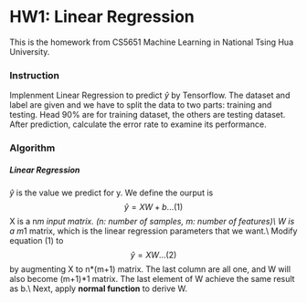 # HW1: Linear Regression
This is the homework from CS5651 Machine Learning in National Tsing Hua University.

### Instruction
Implenment Linear Regression to predict $\hat{y}$ by Tensorflow. The dataset and label are given and we have to split the data to two parts: training and testing. Head 90% are for training dataset, the others are testing dataset. After prediction, calculate the error rate to examine its performance.

### Algorithm
##### Linear Regression
$\hat{y}$ is the value we predict for y. We define the ourput is 
$$\hat{y}=XW+b ...(1)$$ 
X is a n*m input matrix. (n: number of samples, m: number of features)\\
W is a m*1 matrix, which is the linear regression parameters that we want.\\
Modify equation (1) to
$$\hat{y}=XW ...(2)$$ 
by augmenting X to n*(m+1) matrix. The last column are all one, and W will also become (m+1)*1 matrix. The last element of W achieve the same result as b.\\
Next, apply **normal function** to derive W.
